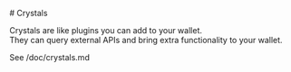 # Crystals

Crystals are like plugins you can add to your wallet.    
They can query external APIs and bring extra functionality to your wallet.

See /doc/crystals.md
